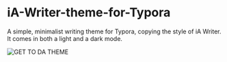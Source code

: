 # iA-Writer-theme-for-Typora
A simple, minimalist writing theme for Typora, copying the style of iA Writer. It comes in both a light and a dark mode.

![GET TO DA THEME](https://valiantghost.com/images/ia_typora.jpg)
